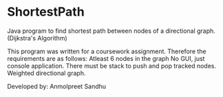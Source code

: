 # ShortestPath
Java program to find shortest path between nodes of a directional graph. (Dijkstra's Algorithm)

This program was written for a coursework assignment. Therefore the requirements are as follows:
   Atleast 6 nodes in the graph
   No GUI, just console application.
   There must be stack to push and pop tracked nodes.
   Weighted directional graph.
   
   
Developed by: Anmolpreet Sandhu
